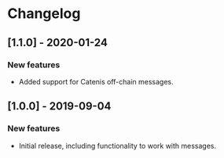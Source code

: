 # Changelog

## [1.1.0] - 2020-01-24

### New features
- Added support for Catenis off-chain messages.

## [1.0.0] - 2019-09-04

### New features
- Initial release, including functionality to work with messages.